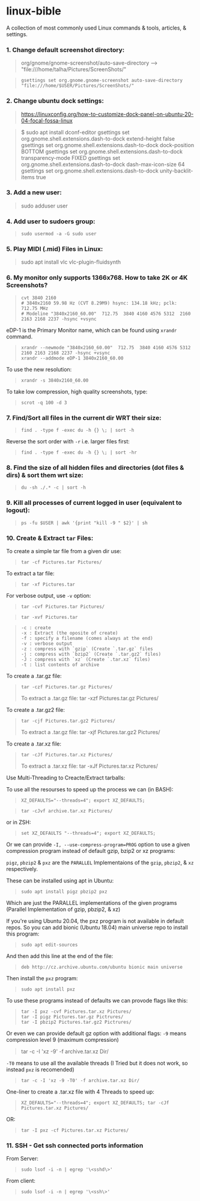 # linux-bible

A collection of most commonly used Linux commands &amp; tools, articles, &amp; settings.

### 1. Change default screenshot directory:

> org/gnome/gnome-screenshot/auto-save-directory --> "file:///home/talha/Pictures/ScreenShots/"

>     gsettings set org.gnome.gnome-screenshot auto-save-directory "file:///home/$USER/Pictures/ScreenShots/"

### 2. Change ubuntu dock settings:

> https://linuxconfig.org/how-to-customize-dock-panel-on-ubuntu-20-04-focal-fossa-linux

> $ sudo apt install dconf-editor
> gsettings set org.gnome.shell.extensions.dash-to-dock extend-height false
> gsettings set org.gnome.shell.extensions.dash-to-dock dock-position BOTTOM
> gsettings set org.gnome.shell.extensions.dash-to-dock transparency-mode FIXED
> gsettings set org.gnome.shell.extensions.dash-to-dock dash-max-icon-size 64
> gsettings set org.gnome.shell.extensions.dash-to-dock unity-backlit-items true

### 3. Add a new user:

> sudo adduser user

### 4. Add user to sudoers group:

>     sudo usermod -a -G sudo user

### 5. Play MIDI (.mid) Files in Linux:

> sudo apt install vlc vlc-plugin-fluidsynth

### 6. My monitor only supports 1366x768. How to take 2K or 4K Screenshots?

>     cvt 3840 2160
>     # 3840x2160 59.98 Hz (CVT 8.29M9) hsync: 134.18 kHz; pclk: 712.75 MHz
>     # Modeline "3840x2160_60.00"  712.75  3840 4160 4576 5312  2160 2163 2168 2237 -hsync +vsync

eDP-1 is the Primary Monitor name, which can be found using `xrandr` command.

>     xrandr --newmode "3840x2160_60.00"  712.75  3840 4160 4576 5312  2160 2163 2168 2237 -hsync +vsync
>     xrandr --addmode eDP-1 3840x2160_60.00

To use the new resolution:

>     xrandr -s 3840x2160_60.00

To take low compression, high quality screenshots, type:

>     scrot -q 100 -d 3

### 7. Find/Sort all files in the current dir WRT their size:

>     find . -type f -exec du -h {} \; | sort -h

Reverse the sort order with `-r` i.e. larger files first:

>     find . -type f -exec du -h {} \; | sort -hr

### 8. Find the size of all hidden files and directories (dot files & dirs) & sort them wrt size:

>     du -sh ./.* -c | sort -h

### 9. Kill all processes of current logged in user (equivalent to logout):

>     ps -fu $USER | awk '{print "kill -9 " $2}' | sh

### 10. Create & Extract `tar` Files:

To create a simple tar file from a given dir use:

>     tar -cf Pictures.tar Pictures/

To extract a tar file:

>     tar -xf Pictures.tar

For verbose output, use `-v` option:

>     tar -cvf Pictures.tar Pictures/

>     tar -xvf Pictures.tar

>     -c : create
>     -x : Extract (the oposite of create)
>     -f : specify a filename (comes always at the end)
>     -v : verbose output
>     -z : compress with `gzip` (Create `.tar.gz` files
>     -j : compress with `bzip2` (Create `.tar.gz2` files)
>     -J : compress with `xz` (Create `.tar.xz` files)
>     -t : list contents of archive

To create a .tar.gz file:

>     tar -czf Pictures.tar.gz Pictures/
>
> To extract a .tar.gz file:
> tar -xzf Pictures.tar.gz Pictures/

To create a .tar.gz2 file:

>     tar -cjf Pictures.tar.gz2 Pictures/
>
> To extract a .tar.gz file:
> tar -xjf Pictures.tar.gz2 Pictures/

To create a .tar.xz file:

>     tar -cJf Pictures.tar.xz Pictures/
>
> To extract a .tar.xz file:
> tar -xJf Pictures.tar.xz Pictures/

Use Multi-Threading to Creacte/Extract tarballs:

To use all the resourses to speed up the process we can (in BASH):

>     XZ_DEFAULTS="--threads=4"; export XZ_DEFAULTS;

>     tar -cJvf archive.tar.xz Pictures/

or in ZSH:

>     set XZ_DEFAULTS "--threads=4"; export XZ_DEFAULTS;

Or we can provide `-I, --use-compress-program=PROG` option to use a given compression program instead of default gzip, bzip2 or xz programs:

`pigz`, `pbzip2` & `pxz` are the `PARALLEL` Implementaions of the `gzip`, `pbzip2`, & `xz` respectively.

These can be installed using apt in Ubuntu:

>     sudo apt install pigz pbzip2 pxz

Which are just the PARALLEL implementations of the given programs (Parallel Implementation of gzip, pbzip2, & xz)

If you're using Ubuntu 20.04, the pxz program is not available in default repos.
So you can add bionic (Ubuntu 18.04) main universe repo to install this program:

>     sudo apt edit-sources

And then add this line at the end of the file:

>     deb http://cz.archive.ubuntu.com/ubuntu bionic main universe

Then install the `pxz` program:

>     sudo apt install pxz

To use these programs instead of defaults we can provode flags like this:

>     tar -I pxz -cvf Pictures.tar.xz Pictures/
>     tar -I pigz Pictures.tar.gz Pictrures/
>     tar -I pbzip2 Pictures.tar.gz2 Pictrures/

Or even we can provide default gz option with additional flags:
`-9` means compression level 9 (maximum compression)

> tar -c -I 'xz -9' -f archive.tar.xz Dir/

`-T0` means to use all the available threads (I Tried but it does not work, so instead `pxz` is recomended)

>     tar -c -I 'xz -9 -T0' -f archive.tar.xz Dir/

One-liner to create a .tar.xz file with 4 Threads to speed up:

>     XZ_DEFAULTS="--threads=4"; export XZ_DEFAULTS; tar -cJf Pictures.tar.xz Pictures/

OR:

>     tar -I pxz -cf Pictures.tar.xz Pictures/

### 11. SSH - Get ssh connected ports information

From Server:

>     sudo lsof -i -n | egrep '\<sshd\>'

From client:

>     sudo lsof -i -n | egrep '\<ssh\>'
